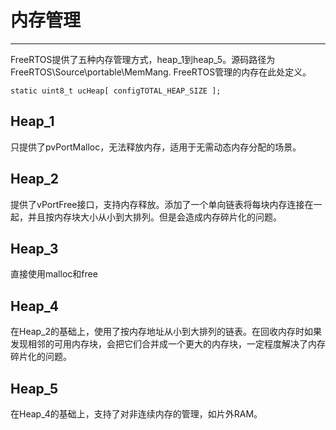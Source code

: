 # 内存管理

---
FreeRTOS提供了五种内存管理方式，heap_1到heap_5。源码路径为FreeRTOS\\Source\\portable\\MemMang.
FreeRTOS管理的内存在此处定义。

```
static uint8_t ucHeap[ configTOTAL_HEAP_SIZE ];
```

## Heap_1

只提供了pvPortMalloc，无法释放内存，适用于无需动态内存分配的场景。

## Heap_2

提供了vPortFree接口，支持内存释放。添加了一个单向链表将每块内存连接在一起，并且按内存块大小从小到大排列。但是会造成内存碎片化的问题。

## Heap_3

直接使用malloc和free

## Heap_4

在Heap_2的基础上，使用了按内存地址从小到大排列的链表。在回收内存时如果发现相邻的可用内存块，会把它们合并成一个更大的内存块，一定程度解决了内存碎片化的问题。

## Heap_5

在Heap_4的基础上，支持了对非连续内存的管理，如片外RAM。
